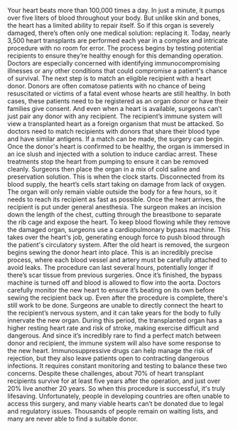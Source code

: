 Your heart beats more  than 100,000 times a day. In just a minute, it pumps over five liters of blood throughout your body. But unlike skin and bones, the heart  has a limited ability to repair itself. So if this organ is severely damaged, there’s often only one medical solution: replacing it. Today, nearly 3,500 heart transplants  are performed each year in a complex and intricate procedure  with no room for error. The process begins  by testing potential recipients to ensure they’re healthy enough  for this demanding operation. Doctors are especially concerned with identifying immunocompromising illnesses or any other conditions that could compromise a patient's chance of survival. The next step is to match an eligible recipient with a heart donor. Donors are often comatose patients with no chance of being resuscitated or victims of a fatal event  whose hearts are still healthy. In both cases, these patients need  to be registered as an organ donor or have their families give consent. And even when a heart is available, surgeons can’t just pair any donor  with any recipient. The recipient’s immune system will view a transplanted heart as a foreign organism  that must be attacked. So doctors need to match recipients  with donors that share their blood type and have similar antigens. If a match can be made,  the surgery can begin. Once the donor's heart is confirmed to be healthy, the organ is immersed in an ice slush and injected with a solution to induce cardiac arrest. These treatments stop the heart  from pumping to ensure it can be removed cleanly. Surgeons then place the organ  in a mix of cold saline and preservation solution. This is when the clock starts. Disconnected from its blood supply, the heart’s cells start taking on damage from lack of oxygen. The organ will only remain viable  outside the body for a few hours, so it needs to reach its recipient as fast as possible. Once the heart arrives, the recipient is put under general anesthesia. The surgeon makes an incision down the length of the chest, cutting through the breastbone  to separate the rib cage and expose the heart. To keep blood flowing while they remove the damaged organ, surgeons use a cardiopulmonary bypass machine. This takes over the heart's job, generating enough force to push blood through the patient's circulatory system. After the old heart is removed, the surgeon begins sewing the donor heart into place. This is an incredibly precise process, where each blood vessel and artery must be carefully attached to avoid leaks. The procedure can last several hours, potentially longer if there’s scar tissue  from previous surgeries. Once it’s finished,  the bypass machine is turned off and blood is allowed to flow into the aorta. Doctors carefully monitor the new heart to ensure it’s beating on its own before sewing the recipient back up. Even after the procedure is complete, there's still work to be done. Surgeons are unable to directly connect the heart to the recipient’s nervous system, and it can take years for the body to fully innervate the new organ. During this period, the transplanted organ has a higher resting heart rate and risk of stroke, making exercise difficult and dangerous. And since it’s incredibly rare to find a perfect match between donor and recipient, the immune system will also have some response to the new heart. Immunosuppressive drugs can help manage the risk of rejection, but they also leave patients open to contracting dangerous infections. It requires constant monitoring and testing to balance these two concerns. Despite these challenges, about 70% of heart transplant recipients survive for at least five years after the operation, and just over 20% live another 20 years. So when this procedure is successful, it's truly lifesaving. Unfortunately, people in developing countries are often unable to access this surgery, and many viable hearts can’t be donated due to legal and regulatory issues. Thousands of people remain on waiting lists, and many are never able to find a suitable donor. 